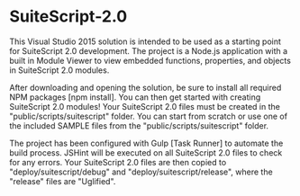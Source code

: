 # SuiteScript-2.0

This Visual Studio 2015 solution is intended to be used as a starting point for SuiteScript 2.0 development.  The project is a Node.js application with a built in Module Viewer to view embedded functions, properties, and objects in SuiteScript 2.0 modules.

After downloading and opening the solution, be sure to install all required NPM packages [npm install].  You can then get started with creating SuiteScript 2.0 modules!  Your SuiteScript 2.0 files must be created in the "public/scripts/suitescript" folder.  You can start from scratch or use one of the included SAMPLE files from the "public/scripts/suitescript" folder.

The project has been configured with Gulp [Task Runner] to automate the build process.  JSHint will be executed on all SuiteScript 2.0 files to check for any errors.  Your SuiteScript 2.0 files are then copied to "deploy/suitescript/debug" and "deploy/suitescript/release", where the "release" files are "Uglified".

